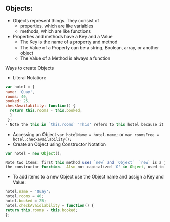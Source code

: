 ## Objects:
- Objects represent things.  They consist of
    - properties, which are like variables
    - methods, which are like functions
- Properties and methods have a Key and a Value
    - The Key is the name of a property and method
    - The Value of a Property can be a string, Boolean, array, or another object
    - The Value of a Method is always a function

Ways to create Objects
- Literal Notation:
```javascript
var hotel = {
name: 'Quay',
rooms: 40,
booked: 25,
checkAvailability: function() {
  return this.rooms - this.booked;
  }
 };
- Note the this in `this.rooms` 'This' refers to this hotel because it is contained within the Object
```
   - Accessing an Object `var hotelName = hotel.name;` or `var roomsFree = hotel.checkavailability();`
   - Create an Object using Constructor Notation
```javascript
var hotel = new Object();

Note two items: first this method uses `new` and `Object`  `new` is a js keyword and `Object();`
the constructor function.  Also not capitalized 'O' in Object, used to denote Constructor Notation
```
- To add items to a new Object use the Object name and assign a Key and Value:
```javascript
hotel.name = 'Quay';
hotel.rooms = 40;
hotel.booked = 25;
hotel.checkAvaiolability = function() {
return this.rooms - this.booked;
};
```
    
   
